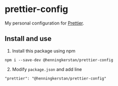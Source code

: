 # prettier-config
My personal configuration for [Prettier](https://prettier.io/).

## Install and use
1. Install this package using npm
```
npm i --save-dev @henningkerstan/prettier-config
```

2. Modify `package.json` and add line
```
"prettier": "@henningkerstan/prettier-config"
```